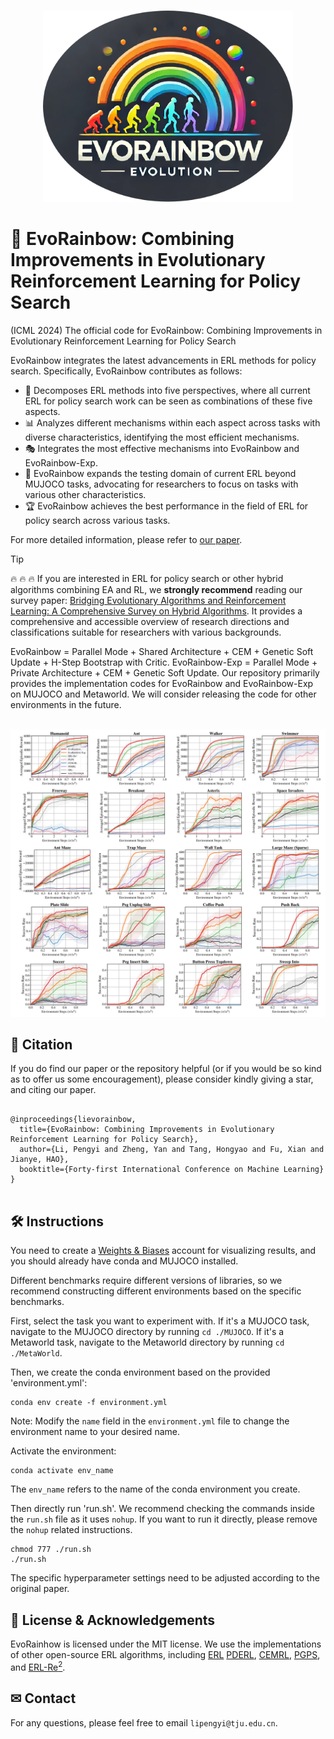 <p align="center">
    <br>
    <img src="Figure/EvoRainbow.png" width="400"/>
    <br>
<p>
  
# 🌈 EvoRainbow: Combining Improvements in Evolutionary Reinforcement Learning for Policy Search
(ICML 2024) The official code for EvoRainbow: Combining Improvements in Evolutionary Reinforcement Learning for Policy Search



EvoRainbow integrates the latest advancements in ERL methods for policy search. Specifically, EvoRainbow contributes as follows:

- :trident: Decomposes ERL methods into five perspectives, where all current ERL for policy search work can be seen as combinations of these five aspects.
- :bar_chart: Analyzes different mechanisms within each aspect across tasks with diverse characteristics, identifying the most efficient mechanisms.
- :performing_arts: Integrates the most effective mechanisms into EvoRainbow and EvoRainbow-Exp.
- :key: EvoRainbow expands the testing domain of current ERL beyond MUJOCO tasks, advocating for researchers to focus on tasks with various other characteristics.
- :trophy: EvoRainbow achieves the best performance in the field of ERL for policy search across various tasks.

For more detailed information, please refer to [our paper](https://openreview.net/forum?id=75Hes6Zse4).

> [!TIP]
> 🔥 🔥 🔥 If you are interested in ERL for policy search or other hybrid algorithms combining EA and RL, we **strongly recommend** reading our survey paper: [Bridging Evolutionary Algorithms and Reinforcement Learning: A Comprehensive Survey on Hybrid Algorithms](https://arxiv.org/abs/2401.11963). It provides a comprehensive and accessible overview of research directions and classifications suitable for researchers with various backgrounds.


EvoRainbow = Parallel Mode + Shared Architecture + CEM + Genetic Soft Update + H-Step Bootstrap with Critic. 
EvoRainbow-Exp = Parallel Mode + Private Architecture + CEM + Genetic Soft Update.
Our repository primarily provides the implementation codes for EvoRainbow and EvoRainbow-Exp on MUJOCO and Metaworld. We will consider releasing the code for other environments in the future.

<p align="center">
    <br>
    <img src="Figure/Result.jpg"/>
    <br>
<p>

## 🙏 Citation

If you do find our paper or the repository helpful (or if you would be so kind as to offer us some encouragement), please consider kindly giving a star, and citing our paper.
```

@inproceedings{lievorainbow,
  title={EvoRainbow: Combining Improvements in Evolutionary Reinforcement Learning for Policy Search},
  author={Li, Pengyi and Zheng, Yan and Tang, Hongyao and Fu, Xian and Jianye, HAO},
  booktitle={Forty-first International Conference on Machine Learning}
}


```


## 🛠️ Instructions


You need to create a [Weights & Biases](https://wandb.ai) account for visualizing results, and you should already have conda and MUJOCO installed.

Different benchmarks require different versions of libraries, so we recommend constructing different environments based on the specific benchmarks.

First, select the task you want to experiment with. If it's a MUJOCO task, navigate to the MUJOCO directory by running `cd ./MUJOCO`. If it's a Metaworld task, navigate to the Metaworld directory by running `cd ./MetaWorld`.

Then, we create the conda environment based on the provided 'environment.yml':

```
conda env create -f environment.yml
```

Note: Modify the `name` field in the `environment.yml` file to change the environment name to your desired name.

Activate the environment:

```
conda activate env_name
```

The `env_name` refers to the name of the conda environment you create.

Then directly run 'run.sh'. We recommend checking the commands inside the `run.sh` file as it uses `nohup`. If you want to run it directly, please remove the `nohup` related instructions.
```
chmod 777 ./run.sh
./run.sh
```

The specific hyperparameter settings need to be adjusted according to the original paper.


## :beginner: License & Acknowledgements

EvoRainhow is licensed under the MIT license. We use the implementations of other open-source ERL algorithms, including [ERL](https://github.com/ShawK91/Evolutionary-Reinforcement-Learning)
[PDERL](https://github.com/crisbodnar/pderl), [CEMRL](https://github.com/apourchot/CEM-RL), [PGPS](https://github.com/NamKim88/PGPS), and [ERL-Re$^2$](https://github.com/yeshenpy/ERL-Re2).

## ✉ Contact

For any questions, please feel free to email `lipengyi@tju.edu.cn`.


